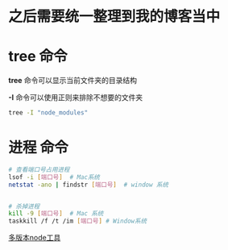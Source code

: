 
# 之后需要统一整理到我的博客当中

# tree 命令

**tree** 命令可以显示当前文件夹的目录结构

**-I** 命令可以使用正则来排除不想要的文件夹

```bash
tree -I "node_modules"
```


# 进程 命令

```bash
# 查看端口号占用进程
lsof -i [端口号]  # Mac系统
netstat -ano | findstr [端口号]  # window 系统


# 杀掉进程
kill -9 [端口号]  # Mac 系统
taskkill /f /t /im [端口号] # Window系统

```

[多版本node工具](https://volta.sh/)